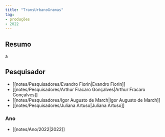 ```yaml
---
title: "TransUrbanoGramas"
tag:
- produções
- 2022
---
```


## Resumo
a
## Pesquisador
- [[notes/Pesquisadores/Evandro Fiorin|Evandro Fiorin]]
- [[notes/Pesquisadores/Arthur Fracaro Gonçalves|Arthur Fracaro Gonçalves]]
- [[notes/Pesquisadores/Igor Augusto de March|Igor Augusto de March]]
- [[notes/Pesquisadores/Juliana Artuso|Juliana Artuso]]

### Ano
- [[notes/Ano/2022|2022]]